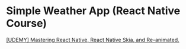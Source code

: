 # Simple Weather App (React Native Course)

[\[UDEMY\] Mastering React Native, React Native Skia, and Re-animated.](https://www.udemy.com/course/mastering-react-native-react-native-skia-and-re-animated)
